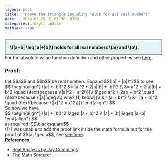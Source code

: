 ```yaml
---
layout: post
title:  "Prove the triangle inquality holds for all real numbers"
date:   2024-05-25 01:01:36 -0700
categories: jekyll update
mathjax: true
---
```

<div style="background-color: #E3F4F4; padding: 15px 15px 15px 15px; border:1px solid black;">
  <b>\(|a+b| \leq |a|+|b|\) holds for all real numbers \(a\) and \(b\).</b>
</div>
For the absolute value function definition and other properties see <a href="https://strncat.github.io/jekyll/update/2024/05/26/analysis-absolute-value-properties.html">here</a>. 
<br>
<h3>Proof:</h3>
Let $$a$$ and $$b$$ be real numbers. Expand $$(|a| + |b|)^2$$ to see
<div>
$$
\begin{align*}
(|a| + |b|)^2 &= |a|^2 + 2|a||b| + |b|^2 \\
&= a^2 + 2|a||b| + b^2 \quad (\text{because \(|a|^2 = a^2\)})\\
&\geq a^2 + 2ab + b^2 \quad (\text{because \(|a| \geq a\) why? (1) below})\\
&= (a + b)^2 \\
&= |a + b|^2 \quad (\text{because \(|x|^2 = x^2\)})
\end{align*}
$$
</div>
So now we have
<div>
$$
\begin{align*}
(|a| + |b|)^2 &\geq |a + b|^2 \\
|a| + |b| &\geq |a+b|
\end{align*}
$$
</div>
as required. $$\blacksquare$$
<br>
(1) I was unable to add the proof link inside the math formula but for the proof of $$|a| \geq a$$, see <a href="https://strncat.github.io/jekyll/update/2024/05/26/analysis-absolute-value-properties.html">see here</a>.
<br>
<!------------------------------------------------------------------------------------>
<b>References:</b>
<ul>
<li><a href="https://www.amazon.com/Real-Analysis-Long-Form-Mathematics-Textbook/dp/1724510126">Real Analysis by Jay Cummings</a></li>
<li><a href="https://www.youtube.com/watch?v=lj765RaxreE">The Math Sorcerer</a></li>
</ul>